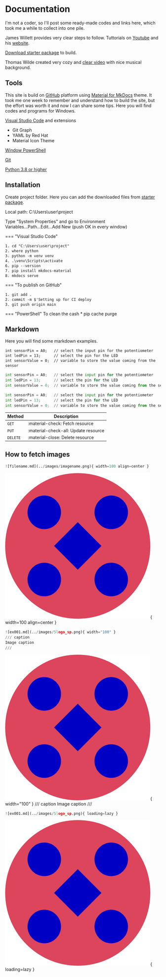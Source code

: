 # Documentation

I'm not a coder, so I'll post some ready-made codes and links here, which took me a while to collect into one pile.

James Willett provides very clear steps to follow.
Tuttorials on [Youtube](https://www.youtube.com/watch?v=pPEUhfTZswc) and his [website](https://jameswillett.dev/).

[Download starter package](https://tinyurl.com/3n4tjmnn) to build.

Thomas Wilde created very cozy and [clear video](https://www.youtube.com/watch?v=DeZjkCtttss) with nice musical background.


## Tools

This site is build on [GitHub](https://github.com/) platform using [Material for MkDocs](https://squidfunk.github.io/mkdocs-material/) theme. It took me one week to remember and understand how to build the site, but the effort was worth it and now I can share some tips.
Here you will find codes and programs for Windows.

[Visual Studio Code](https://code.visualstudio.com/) and extensions

- Git Graph
- YAML by Red Hat
- Material Icon Theme

[Window PowerShell](https://apps.microsoft.com/detail/9mz1snwt0n5d?hl=en-US&gl=US)


[Git](https://git-scm.com/)


[Python 3.8 or higher](https://www.python.org/)


## Installation

Create project folder. Here you can add the downloaded files from [starter package](https://tinyurl.com/3n4tjmnn).

Local path: C:\Users\user\project

Type "System Properties" and go to Environment Variables...Path...Edit...Add New (push OK in every window)

=== "Visual Studio Code"

    1. cd "C:\Users\user\project"
    2. where python
    3. python -m venv venv
    4. .\venv\Scripts\activate
    6. pip --version
    7. pip install mkdocs-material
    8. mkdocs serve

=== "To publish on GitHub"

    1. git add .
    2. commit -m $'Setting up for CI deploy
    3. git push origin main

=== "PowerShell"
    To clean the cash
    * pip cache purge


## Markdown

Here you will find some markdown examples.

```
int sensorPin = A0;   // select the input pin for the potentiometer
int ledPin = 13;      // select the pin for the LED
int sensorValue = 0;  // variable to store the value coming from the sensor
```

``` py hl_lines="2 3"
int sensorPin = A0;   // select the input pin for the potentiometer
int ledPin = 13;      // select the pin for the LED
int sensorValue = 0;  // variable to store the value coming from the sensor
```

``` py title="code with title"
int sensorPin = A0;   // select the input pin for the potentiometer
int ledPin = 13;      // select the pin for the LED
int sensorValue = 0;  // variable to store the value coming from the sensor
```

| Method      | Description                          |
| ----------- | ------------------------------------ |
| `GET`       | :material-check:     Fetch resource  |
| `PUT`       | :material-check-all: Update resource |
| `DELETE`    | :material-close:     Delete resource |


## How to fetch images

``` py title="image markdown"
![filename.md](../images/imagename.png){ width=100 align=center }
```

![documentation.md](../images/5logo_sp.png){ width=100 align=center }

``` py title="image with caption markdown"
![ex001.md](../images/5logo_sp.png){ width="100" }
/// caption
Image caption
///
```

![documentation.md](../images/5logo_sp.png){ width="100" }
/// caption
Image caption
///

``` py title="full size image markdown"
![ex001.md](../images/5logo_sp.png){ loading=lazy }
```

![documentation.md](../images/5logo_sp.png){ loading=lazy }
















